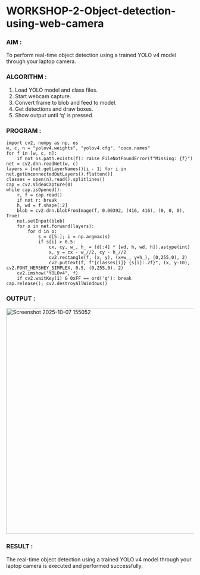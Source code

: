 # WORKSHOP-2-Object-detection-using-web-camera

### AIM :
To perform real-time object detection using a trained YOLO v4 model through your laptop camera.

### ALGORITHM :
1. Load YOLO model and class files.
2. Start webcam capture.
3. Convert frame to blob and feed to model.
4. Get detections and draw boxes.
5. Show output until ‘q’ is pressed.

### PROGRAM :
```
import cv2, numpy as np, os
w, c, n = "yolov4.weights", "yolov4.cfg", "coco.names"
for f in [w, c, n]:
    if not os.path.exists(f): raise FileNotFoundError(f"Missing: {f}")
net = cv2.dnn.readNet(w, c)
layers = [net.getLayerNames()[i - 1] for i in net.getUnconnectedOutLayers().flatten()]
classes = open(n).read().splitlines()
cap = cv2.VideoCapture(0)
while cap.isOpened():
    r, f = cap.read()
    if not r: break
    h, wd = f.shape[:2]
    blob = cv2.dnn.blobFromImage(f, 0.00392, (416, 416), (0, 0, 0), True)
    net.setInput(blob)
    for o in net.forward(layers):
        for d in o:
            s = d[5:]; i = np.argmax(s)
            if s[i] > 0.5:
                cx, cy, w_, h_ = (d[:4] * [wd, h, wd, h]).astype(int)
                x, y = cx - w_//2, cy - h_//2
                cv2.rectangle(f, (x, y), (x+w_, y+h_), (0,255,0), 2)
                cv2.putText(f, f"{classes[i]} {s[i]:.2f}", (x, y-10), cv2.FONT_HERSHEY_SIMPLEX, 0.5, (0,255,0), 2)
    cv2.imshow("YOLOv4", f)
    if cv2.waitKey(1) & 0xFF == ord('q'): break
cap.release(); cv2.destroyAllWindows()

```

### OUTPUT :

<img width="809" height="607" alt="Screenshot 2025-10-07 155052" src="https://github.com/user-attachments/assets/5b09ded7-2854-43ef-93a4-dace1f6df26a" />

### RESULT :
The real-time object detection using a trained YOLO v4 model through your laptop camera is executed and performed successfully.
